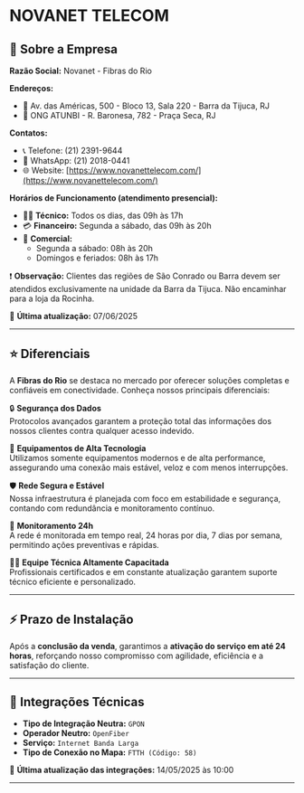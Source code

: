 # **NOVANET TELECOM**

## 🏢 Sobre a Empresa

**Razão Social:** Novanet - Fibras do Rio

**Endereços:**  
- 📍 Av. das Américas, 500 - Bloco 13, Sala 220 - Barra da Tijuca, RJ  
- 📍 ONG ATUNBI - R. Baronesa, 782 - Praça Seca, RJ

**Contatos:**  
- 📞 Telefone: (21) 2391-9644  
- 💬 WhatsApp: (21) 2018-0441  
- 🌐 Website: [https://www.novanettelecom.com/](https://www.novanettelecom.com/)

**Horários de Funcionamento (atendimento presencial):**  
- 👨‍🔧 **Técnico:** Todos os dias, das 09h às 17h  
- 💳 **Financeiro:** Segunda a sábado, das 09h às 20h  
- 🛒 **Comercial:**  
  - Segunda a sábado: 08h às 20h  
  - Domingos e feriados: 08h às 17h

❗ **Observação:** Clientes das regiões de São Conrado ou Barra devem ser atendidos exclusivamente na unidade da Barra da Tijuca. Não encaminhar para a loja da Rocinha.

📅 **Última atualização:** 07/06/2025

---

## ⭐ Diferenciais

A **Fibras do Rio** se destaca no mercado por oferecer soluções completas e confiáveis em conectividade. Conheça nossos principais diferenciais:

🔒 **Segurança dos Dados**  
Protocolos avançados garantem a proteção total das informações dos nossos clientes contra qualquer acesso indevido.

📡 **Equipamentos de Alta Tecnologia**  
Utilizamos somente equipamentos modernos e de alta performance, assegurando uma conexão mais estável, veloz e com menos interrupções.

🛡️ **Rede Segura e Estável**  
Nossa infraestrutura é planejada com foco em estabilidade e segurança, contando com redundância e monitoramento contínuo.

🎯 **Monitoramento 24h**  
A rede é monitorada em tempo real, 24 horas por dia, 7 dias por semana, permitindo ações preventivas e rápidas.

👨‍🔧 **Equipe Técnica Altamente Capacitada**  
Profissionais certificados e em constante atualização garantem suporte técnico eficiente e personalizado.

---

## ⚡ Prazo de Instalação

Após a **conclusão da venda**, garantimos a **ativação do serviço em até 24 horas**, reforçando nosso compromisso com agilidade, eficiência e a satisfação do cliente.

---

## 🔌 Integrações Técnicas

- **Tipo de Integração Neutra:** `GPON`  
- **Operador Neutro:** `OpenFiber`  
- **Serviço:** `Internet Banda Larga`  
- **Tipo de Conexão no Mapa:** `FTTH (Código: 58)`

📅 **Última atualização das integrações:** 14/05/2025 às 10:00

---
